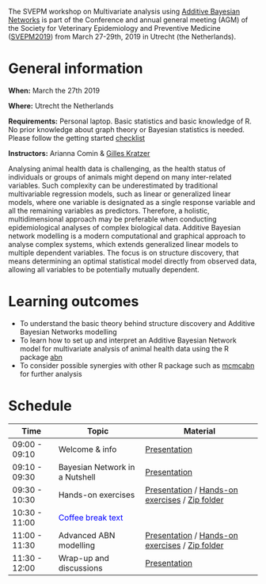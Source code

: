 
The SVEPM workshop on Multivariate analysis using [Additive Bayesian Networks](https://cran.r-project.org/package=abn) is part of the Conference and annual general meeting (AGM) of the Society for Veterinary Epidemiology and Preventive Medicine ([SVEPM2019](http://svepm2019.org)) from March 27-29th, 2019 in Utrecht (the Netherlands).

# General information

**When:** March the 27th 2019

**Where:** Utrecht the Netherlands

**Requirements:** Personal laptop. Basic statistics and basic knowledge of R. No prior knowledge about graph theory or Bayesian statistics is needed. Please follow the getting started [checklist](getting_started.md)

**Instructors:** Arianna Comin & [Gilles Kratzer](https://gilleskratzer.netlify.com/)

Analysing animal health data is challenging, as the health status of individuals or groups of
animals might depend on many inter-related variables. Such complexity can be
underestimated by traditional multivariable regression models, such as linear or generalized
linear models, where one variable is designated as a single response variable and all the
remaining variables as predictors. Therefore, a holistic, multidimensional approach may be
preferable when conducting epidemiological analyses of complex biological data.
Additive Bayesian network modelling is a modern computational and graphical approach to
analyse complex systems, which extends generalized linear models to multiple dependent
variables. The focus is on structure discovery, that means determining an optimal statistical
model directly from observed data, allowing all variables to be potentially mutually
dependent.

# Learning outcomes

- To understand the basic theory behind structure discovery and Additive Bayesian
Networks modelling
- To learn how to set up and interpret an Additive Bayesian Network model for
multivariate analysis of animal health data using the R package [abn](https://cran.r-project.org/package=abn)
- To consider possible synergies with other R package such as [mcmcabn](https://cran.r-project.org/package=mcmcabn) for further analysis

# Schedule

| Time         | Topic                          | Material|
|--------------|--------------------------------|---------|
| 09:00 - 09:10| Welcome & info                 | [Presentation](source/Presentations/Workshop_schedule.pdf)|
| 09:10 - 09:30| Bayesian Network in a Nutshell | [Presentation](source/Presentations/gk_intro.pdf)|
| 09:30 - 10:30| Hands-on exercises              | [Presentation](source/Presentations/Hands-on_exercise.pdf) / [Hands-on exercises](Excercise_SVEPM.html) / [Zip folder](source/Material/HO1.zip)|
| 10:30 - 11:00| <span style="color:blue"> Coffee break text</span> ||
| 11:00 - 11:30| Advanced ABN modelling|[Presentation](source/Presentations/gk_advance.pdf) / [Hands-on exercises](Excercise_advances.html) / [Zip folder](source/Material/HO2.zip)|
| 11:30 - 12:00| Wrap-up and discussions | [Presentation](source/Presentations/Discussion.pdf) |
